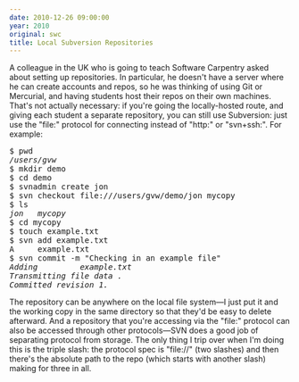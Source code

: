 ```yaml
---
date: 2010-12-26 09:00:00
year: 2010
original: swc
title: Local Subversion Repositories
---
```

<p>A colleague in the UK who is going to teach Software Carpentry asked about setting up repositories. In particular, he doesn't have a server where he can create accounts and repos, so he was thinking of using Git or Mercurial, and having students host their repos on their own machines. That's not actually necessary: if you're going the locally-hosted route, and giving each student a separate repository, you can still use Subversion: just use the "file:" protocol for connecting instead of "http:" or "svn+ssh:".  For example:</p>
<pre>$ pwd
<em>/users/gvw</em>
$ mkdir demo
$ cd demo
$ svnadmin create jon
$ svn checkout file:///users/gvw/demo/jon mycopy
$ ls
<em>jon   mycopy</em>
$ cd mycopy
$ touch example.txt
$ svn add example.txt
A     example.txt
$ svn commit -m "Checking in an example file"
<em>Adding         example.txt
Transmitting file data .
Committed revision 1.</em></pre>
<p>The repository can be anywhere on the local file system&mdash;I just put it and the working copy in the same directory so that they'd be easy to delete afterward.  And a repository that you're accessing via the "file:" protocol can also be accessed through other protocols&mdash;SVN does a good job of separating protocol from storage.  The only thing I trip over when I'm doing this is the triple slash: the protocol spec is "file://" (two slashes) and then there's the absolute path to the repo (which starts with another slash) making for three in all.</p>
